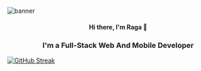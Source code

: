 ![banner](https://www.historyhit.com/app/uploads/fly-images/5156639/Kanyakumari-788x537.jpg)     

<div id="header" align="center">
          <h4>Hi there, I'm Raga 👋</h4>
          <h3>I'm a Full-Stack Web And Mobile Developer</h3>
</div>
          
[![GitHub Streak](https://github-readme-streak-stats.herokuapp.com/?user=DenverCoder1)](https://git.io/streak-stats)

<!--
**JaiRaga/JaiRaga** is a ✨ _special_ ✨ repository because its `README.md` (this file) appears on your GitHub profile.

Here are some ideas to get you started:

- 🔭 I’m currently working on ...
- 🌱 I’m currently learning ...
- 👯 I’m looking to collaborate on ...
- 🤔 I’m looking for help with ...
- 💬 Ask me about ...
- 📫 How to reach me: ...
- 😄 Pronouns: ...
- ⚡ Fun fact: ...
-->
